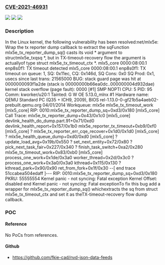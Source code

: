 ### [CVE-2021-46931](https://cve.mitre.org/cgi-bin/cvename.cgi?name=CVE-2021-46931)
![](https://img.shields.io/static/v1?label=Product&message=Linux&color=blue)
![](https://img.shields.io/static/v1?label=Version&message=5f29458b77d5%3C%2073665165b64a%20&color=brighgreen)
![](https://img.shields.io/static/v1?label=Vulnerability&message=n%2Fa&color=brighgreen)

### Description

In the Linux kernel, the following vulnerability has been resolved:net/mlx5e: Wrap the tx reporter dump callback to extract the sqFunction mlx5e_tx_reporter_dump_sq() casts its void * argument to structmlx5e_txqsq *, but in TX-timeout-recovery flow the argument is actuallyof type struct mlx5e_tx_timeout_ctx *. mlx5_core 0000:08:00.1 enp8s0f1: TX timeout detected mlx5_core 0000:08:00.1 enp8s0f1: TX timeout on queue: 1, SQ: 0x11ec, CQ: 0x146d, SQ Cons: 0x0 SQ Prod: 0x1, usecs since last trans: 21565000 BUG: stack guard page was hit at 0000000093f1a2de (stack is 00000000b66ea0dc..000000004d932dae) kernel stack overflow (page fault): 0000 [#1] SMP NOPTI CPU: 5 PID: 95 Comm: kworker/u20:1 Tainted: G W OE 5.13.0_mlnx #1 Hardware name: QEMU Standard PC (Q35 + ICH9, 2009), BIOS rel-1.13.0-0-gf21b5a4aeb02-prebuilt.qemu.org 04/01/2014 Workqueue: mlx5e mlx5e_tx_timeout_work [mlx5_core] RIP: 0010:mlx5e_tx_reporter_dump_sq+0xd3/0x180 [mlx5_core] Call Trace: mlx5e_tx_reporter_dump+0x43/0x1c0 [mlx5_core] devlink_health_do_dump.part.91+0x71/0xd0 devlink_health_report+0x157/0x1b0 mlx5e_reporter_tx_timeout+0xb9/0xf0 [mlx5_core] ? mlx5e_tx_reporter_err_cqe_recover+0x1d0/0x1d0 [mlx5_core] ? mlx5e_health_queue_dump+0xd0/0xd0 [mlx5_core] ? update_load_avg+0x19b/0x550 ? set_next_entity+0x72/0x80 ? pick_next_task_fair+0x227/0x340 ? finish_task_switch+0xa2/0x280   mlx5e_tx_timeout_work+0x83/0xb0 [mlx5_core]   process_one_work+0x1de/0x3a0   worker_thread+0x2d/0x3c0 ? process_one_work+0x3a0/0x3a0   kthread+0x115/0x130 ? kthread_park+0x90/0x90   ret_from_fork+0x1f/0x30 --[ end trace 51ccabea504edaff ]--- RIP: 0010:mlx5e_tx_reporter_dump_sq+0xd3/0x180 PKRU: 55555554 Kernel panic - not syncing: Fatal exception Kernel Offset: disabled end Kernel panic - not syncing: Fatal exceptionTo fix this bug add a wrapper for mlx5e_tx_reporter_dump_sq() whichextracts the sq from struct mlx5e_tx_timeout_ctx and set it as theTX-timeout-recovery flow dump callback.

### POC

#### Reference
No PoCs from references.

#### Github
- https://github.com/fkie-cad/nvd-json-data-feeds

